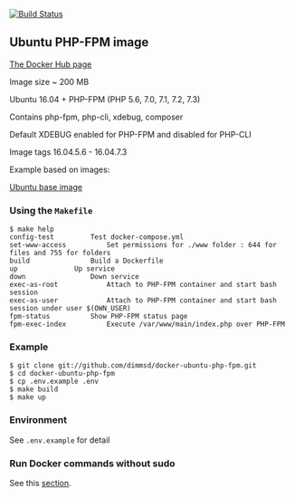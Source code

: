 [![Build Status](https://travis-ci.org/dimmsd/docker-ubuntu-php-fpm.svg?branch=master)](https://travis-ci.org/dimmsd/docker-ubuntu-php-fpm)

## Ubuntu PHP-FPM image

[The Docker Hub page](https://hub.docker.com/r/dimmsd/ubuntu-php-fpm)

Image size ~ 200 MB

Ubuntu 16.04 + PHP-FPM (PHP 5.6, 7.0, 7.1, 7.2, 7.3)

Contains php-fpm, php-cli, xdebug, composer

Default XDEBUG enabled for PHP-FPM and disabled for PHP-CLI

Image tags 16.04.5.6 - 16.04.7.3

Example based on images:

[Ubuntu base image](https://github.com/dimmsd/docker-ubuntu-base)

### Using the `Makefile`

```
$ make help
config-test			Test docker-compose.yml
set-www-access			Set permissions for ./www folder : 644 for files and 755 for folders
build				Build a Dockerfile
up				Up service
down				Down service
exec-as-root			Attach to PHP-FPM container and start bash session
exec-as-user			Attach to PHP-FPM container and start bash session under user $(OWN_USER)
fpm-status			Show PHP-FPM status page
fpm-exec-index			Execute /var/www/main/index.php over PHP-FPM
```

### Example

```
$ git clone git://github.com/dimmsd/docker-ubuntu-php-fpm.git
$ cd docker-ubuntu-php-fpm
$ cp .env.example .env
$ make build
$ make up
```

### Environment

See `.env.example` for detail

### Run Docker commands without sudo

See this [section](https://github.com/dimmsd/docker-ubuntu-base#run-docker-commands-without-sudo).